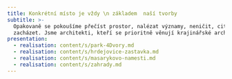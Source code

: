 ```yaml
---
title: Konkrétní místo je vždy \n základem  naší tvorby
subtitle: >-
  Opakovaně se pokoušíme přečíst prostor, nalézat významy, neničit, citlivě
  zacházet. Jsme architekti, kteří se prioritně věnují krajinářské architektuře.
presentation:
  - realisation: content/s/park-4Dvory.md
  - realisation: content/s/hrdejovice-zastavka.md
  - realisation: content/s/masarykovo-namesti.md
  - realisation: content/s/zahrady.md
---
```

